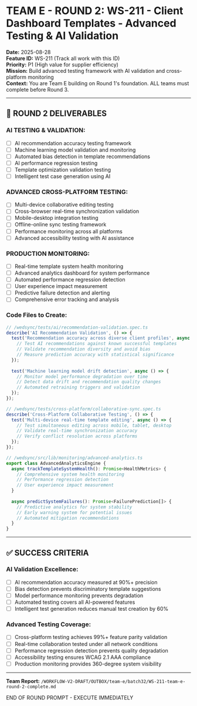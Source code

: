 # TEAM E - ROUND 2: WS-211 - Client Dashboard Templates - Advanced Testing & AI Validation

**Date:** 2025-08-28  
**Feature ID:** WS-211 (Track all work with this ID)  
**Priority:** P1 (High value for supplier efficiency)  
**Mission:** Build advanced testing framework with AI validation and cross-platform monitoring  
**Context:** You are Team E building on Round 1's foundation. ALL teams must complete before Round 3.

---

## 🎯 ROUND 2 DELIVERABLES

### **AI TESTING & VALIDATION:**
- [ ] AI recommendation accuracy testing framework
- [ ] Machine learning model validation and monitoring
- [ ] Automated bias detection in template recommendations
- [ ] AI performance regression testing
- [ ] Template optimization validation testing
- [ ] Intelligent test case generation using AI

### **ADVANCED CROSS-PLATFORM TESTING:**
- [ ] Multi-device collaborative editing testing
- [ ] Cross-browser real-time synchronization validation
- [ ] Mobile-desktop integration testing
- [ ] Offline-online sync testing framework
- [ ] Performance monitoring across all platforms
- [ ] Advanced accessibility testing with AI assistance

### **PRODUCTION MONITORING:**
- [ ] Real-time template system health monitoring
- [ ] Advanced analytics dashboard for system performance
- [ ] Automated performance regression detection
- [ ] User experience impact measurement
- [ ] Predictive failure detection and alerting
- [ ] Comprehensive error tracking and analysis

### Code Files to Create:
```typescript
// /wedsync/tests/ai/recommendation-validation.spec.ts
describe('AI Recommendation Validation', () => {
  test('Recommendation accuracy across diverse client profiles', async () => {
    // Test AI recommendations against known successful templates
    // Validate recommendation diversity and avoid bias
    // Measure prediction accuracy with statistical significance
  });
  
  test('Machine learning model drift detection', async () => {
    // Monitor model performance degradation over time
    // Detect data drift and recommendation quality changes
    // Automated retraining triggers and validation
  });
});

// /wedsync/tests/cross-platform/collaborative-sync.spec.ts
describe('Cross-Platform Collaborative Testing', () => {
  test('Multi-device real-time template editing', async () => {
    // Test simultaneous editing across mobile, tablet, desktop
    // Validate real-time synchronization accuracy
    // Verify conflict resolution across platforms
  });
});

// /wedsync/src/lib/monitoring/advanced-analytics.ts
export class AdvancedAnalyticsEngine {
  async trackTemplateSystemHealth(): Promise<HealthMetrics> {
    // Comprehensive system health monitoring
    // Performance regression detection
    // User experience impact measurement
  }
  
  async predictSystemFailures(): Promise<FailurePrediction[]> {
    // Predictive analytics for system stability
    // Early warning system for potential issues
    // Automated mitigation recommendations
  }
}
```

---

## ✅ SUCCESS CRITERIA

### AI Validation Excellence:
- [ ] AI recommendation accuracy measured at 90%+ precision
- [ ] Bias detection prevents discriminatory template suggestions
- [ ] Model performance monitoring prevents degradation
- [ ] Automated testing covers all AI-powered features
- [ ] Intelligent test generation reduces manual test creation by 60%

### Advanced Testing Coverage:
- [ ] Cross-platform testing achieves 99%+ feature parity validation
- [ ] Real-time collaboration tested under all network conditions
- [ ] Performance regression detection prevents quality degradation
- [ ] Accessibility testing ensures WCAG 2.1 AAA compliance
- [ ] Production monitoring provides 360-degree system visibility

---

**Team Report:** `/WORKFLOW-V2-DRAFT/OUTBOX/team-e/batch32/WS-211-team-e-round-2-complete.md`

END OF ROUND PROMPT - EXECUTE IMMEDIATELY